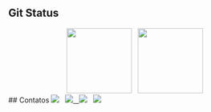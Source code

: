 
## Git Status
<div align="center" href="https://github.com/idiotmoose">
    <img loading="lazy" height="130em" src="https://github-readme-stats.vercel.app/api?username=idiotmoose&show_icons=true&theme=tokyonight&count_private=true"/>
    &nbsp;
    <img loading="lazy" height="130em" src="https://github-readme-stats.vercel.app/api/top-langs/?username=idiotmoose&hide_progress=true&theme=tokyonight"/>    
</div>


<div>
    ## Contatos
    <a HREF="https://www.instagram.com/idiotmoosee" alvo="_em branco"><img Src="https://img.shields.io/badge/-Instagram-%23E4405F?style=for-the-badge&logo=instagram&logoColor=white" alvo="_em branco"></a>
    &nbsp;
    <a HREF="https:://www.linkedin.com/in/giovanna-sumaiyah-97b028210/" alvo="_em branco"><img Src="https://img.shields.io/badge/-LinkedIn-%230077B5?style=for-the-badge&logo=linkedin&logoColor=white" alvo="_em branco">
    &nbsp;
    <a HREF="https://t.me/Leonardovvieira" alvo="_preto"><img Src="https://img.shields.io/badge/Telegram-2CA5E0?style=for-the-badge&logo=telegram&logoColor=white" alvo="_em branco"></a>
    &nbsp;
    <a HREF="mailto:sumaiyahgiovanna@gmail.com"><img Src="https://img.shields.io/badge/-Gmail-%23333?style=for-the-badge&logo=gmail&logoColor=white" alvo="_em branco"></a>
</div>
